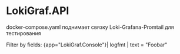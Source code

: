 # LokiGraf.API
docker-compose.yaml поднимает связку Loki-Grafana-Promtail для тестирования


Filter by fields:
{app="LokiGraf.Console"}| logfmt | text = "Foobar"
